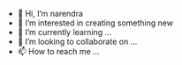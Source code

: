 - 👋 Hi, I’m narendra
- 👀 I’m interested in creating something new
- 🌱 I’m currently learning ...
- 💞️ I’m looking to collaborate on ...
- 📫 How to reach me ...

<!---
Narendra7773/Narendra7773 is a ✨ special ✨ repository because its `README.md` (this file) appears on your GitHub profile.
You can click the Preview link to take a look at your changes.
--->
